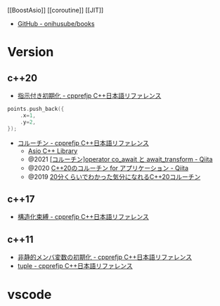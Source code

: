 [[BoostAsio]] [[coroutine]] [[JIT]]

- [GitHub - onihusube/books](https://github.com/onihusube/books)

# Version
## c++20
- [指示付き初期化 - cpprefjp C++日本語リファレンス](https://cpprefjp.github.io/lang/cpp20/designated_initialization.html)
```cpp
points.push_back({
	.x=1,
	.y=2,
});
```

- [コルーチン - cpprefjp C++日本語リファレンス](https://cpprefjp.github.io/lang/cpp20/coroutines.html)
	- [Asio C++ Library](https://think-async.com/Asio/)
	- @2021 [[コルーチン]operator co_await と await_transform - Qiita](https://qiita.com/tyanmahou/items/522ea1c592db3468940c)
	- @2020 [C++20のコルーチン for アプリケーション - Qiita](https://qiita.com/Fuyutsubaki/items/a4c9921587ce53d95e55)
	- @2019 [20分くらいでわかった気分になれるC++20コルーチン](https://www.slideshare.net/yohhoy/20c20)

## c++17
- [構造化束縛 - cpprefjp C++日本語リファレンス](https://cpprefjp.github.io/lang/cpp17/structured_bindings.html)

## c++11
- [非静的メンバ変数の初期化 - cpprefjp C++日本語リファレンス](https://cpprefjp.github.io/lang/cpp11/non_static_data_member_initializers.html)
- [tuple - cpprefjp C++日本語リファレンス](https://cpprefjp.github.io/reference/tuple/tuple.html)

# vscode